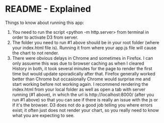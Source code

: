 # README - Explained

Things to know about running this app:
1.  You need to run the script <python -m http.server> from terminal in order to activate D3 from server.
2.  The folder you need to run #1 above should be in your root folder (where your index.html file is).
    Running it from where your app.js file will cause the chart to not render.
3.  There were obvious delays in Chrome and sometimes in Firefox.  I can only assueme this was due to browser
    caching as when I cleared History in both, it took several minutes for the page to render the first time
    but would update sporadically after that.  Firefox generally worked better than Chrome but occasionally
    Chrome would surprise me and start working before not working again.  I recommend rendering the index.html
    from your local folder as well as open a tab with server running (#1 above), in which the url is
    http://localhost:8000/ (after you run #1 above) so that you can see if there is really an issue with the js
    or if it's the browser.  D3 does not do a good job  telling you where errors exist; it often just does not
    render your chart, so you really need to know what you are expecting to see. 